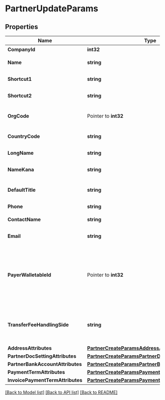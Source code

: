 # PartnerUpdateParams

## Properties

Name | Type | Description | Notes
------------ | ------------- | ------------- | -------------
**CompanyId** | **int32** | 事業所ID | 
**Name** | **string** | 取引先名 (255文字以内) | 
**Shortcut1** | **string** | ショートカット１ (255文字以内) | [optional] 
**Shortcut2** | **string** | ショートカット２ (255文字以内) | [optional] 
**OrgCode** | Pointer to **int32** | 事業所種別（null: 未設定、1: 法人、2: 個人） | [optional] 
**CountryCode** | **string** | 地域（JP: 国内、ZZ:国外） | [optional] 
**LongName** | **string** | 正式名称（255文字以内） | [optional] 
**NameKana** | **string** | カナ名称（255文字以内） | [optional] 
**DefaultTitle** | **string** | 敬称（御中、様、(空白)の3つから選択） | [optional] 
**Phone** | **string** | 電話番号 | [optional] 
**ContactName** | **string** | 担当者 氏名 (255文字以内) | [optional] 
**Email** | **string** | 担当者 メールアドレス (255文字以内) | [optional] 
**PayerWalletableId** | Pointer to **int32** | 振込元口座ID（一括振込ファイル用）:（walletableのtypeが&#39;bank_account&#39;のidのみ指定できます。また、未設定にする場合は、nullを指定してください。） | [optional] 
**TransferFeeHandlingSide** | **string** | 振込手数料負担（一括振込ファイル用）: (振込元(当方): payer, 振込先(先方): payee) | [optional] 
**AddressAttributes** | [**PartnerCreateParamsAddressAttributes**](partnerCreateParams_address_attributes.md) |  | [optional] 
**PartnerDocSettingAttributes** | [**PartnerCreateParamsPartnerDocSettingAttributes**](partnerCreateParams_partner_doc_setting_attributes.md) |  | [optional] 
**PartnerBankAccountAttributes** | [**PartnerCreateParamsPartnerBankAccountAttributes**](partnerCreateParams_partner_bank_account_attributes.md) |  | [optional] 
**PaymentTermAttributes** | [**PartnerCreateParamsPaymentTermAttributes**](partnerCreateParams_payment_term_attributes.md) |  | [optional] 
**InvoicePaymentTermAttributes** | [**PartnerCreateParamsPaymentTermAttributes**](partnerCreateParams_payment_term_attributes.md) |  | [optional] 

[[Back to Model list]](../README.md#documentation-for-models) [[Back to API list]](../README.md#documentation-for-api-endpoints) [[Back to README]](../README.md)


